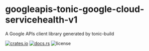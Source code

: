 # googleapis-tonic-google-cloud-servicehealth-v1

A Google APIs client library generated by tonic-build

[![crates.io](https://img.shields.io/crates/v/googleapis-tonic-google-cloud-servicehealth-v1)](https://crates.io/crates/googleapis-tonic-google-cloud-servicehealth-v1)
[![docs.rs](https://img.shields.io/docsrs/googleapis-tonic-google-cloud-servicehealth-v1)](https://docs.rs/googleapis-tonic-google-cloud-servicehealth-v1)
![license](https://img.shields.io/crates/l/googleapis-tonic-google-cloud-servicehealth-v1)
